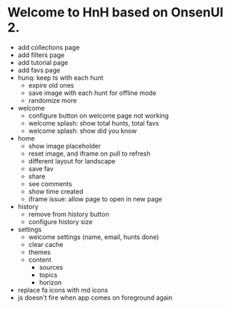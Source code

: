 # Welcome to HnH based on OnsenUI 2.

- add collections page
- add filters page
- add tutorial page
- add favs page
- hunq: keep ts with each hunt
   - expire old ones
   - save image with each hunt for offline mode
   - randomize more
- welcome
  - configure button on welcome page not working
  - welcome splash: show total hunts, total favs
  - welcome splash: show did you know
- home
  - show image placeholder
  - reset image, and iframe on pull to refresh
  - different layout for landscape
  - save fav
  - share
  - see comments
  - show time created
  - iframe issue: allow page to open in new page
- history
  - remove from history button
  - configure history size
- settings
  - welcome settings (name, email, hunts done)
  - clear cache
  - themes
  - content
    - sources
    - topics
    - horizon
- replace fa icons with md icons
- js doesn't fire when app comes on foreground again